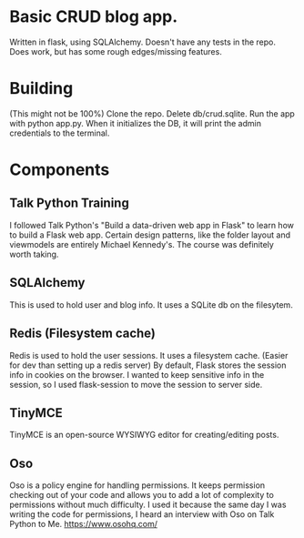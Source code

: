 # Basic CRUD blog app.
Written in flask, using SQLAlchemy.
Doesn't have any tests in the repo.
Does work, but has some rough edges/missing features.

# Building
(This might not be 100%)
Clone the repo. Delete db/crud.sqlite. Run the app with python app.py. When it initializes the DB, it will print the admin credentials to the terminal.

# Components
## Talk Python Training
I followed Talk Python's "Build a data-driven web app in Flask" to learn how to build a Flask web app.
Certain design patterns, like the folder layout and viewmodels are entirely Michael Kennedy's.
The course was definitely worth taking.
## SQLAlchemy
This is used to hold user and blog info. It uses a SQLite db on the filesytem.
## Redis (Filesystem cache)
Redis is used to hold the user sessions. It uses a filesystem cache. (Easier for dev than setting up a redis server)
By default, Flask stores the session info in cookies on the browser. I wanted to keep sensitive info in the session, so I used flask-session to move the session to server side.
## TinyMCE
TinyMCE is an open-source WYSIWYG editor for creating/editing posts.
## Oso
Oso is a policy engine for handling permissions. It keeps permission checking out of your code and allows you to add a lot of complexity to permissions without much difficulty. I used it because the same day I was writing the code for permissions, I heard an interview with Oso on Talk Python to Me. https://www.osohq.com/
